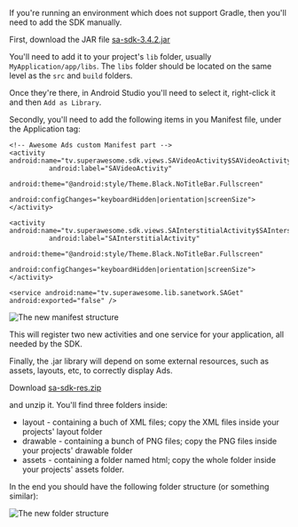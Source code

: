 If you're running an environment which does not support Gradle, then you'll need to add the SDK manually.

First, download the JAR file [sa-sdk-3.4.2.jar](https://github.com/SuperAwesomeLTD/sa-mobile-sdk-android/blob/develop_v3/docs/res/sa-sdk-3.4.2.jar?raw=true)

You'll need to add it to your project's `lib` folder, usually `MyApplication/app/libs`. The `libs` folder should be located on the same level as the `src` and `build` folders.

Once they're there, in Android Studio you'll need to select it, right-click it and then `Add as Library`.

Secondly, you'll need to add the following items in you Manifest file, under the Application tag:

```
<!-- Awesome Ads custom Manifest part -->
<activity android:name="tv.superawesome.sdk.views.SAVideoActivity$SAVideoActivityInner"
		  android:label="SAVideoActivity"
		  android:theme="@android:style/Theme.Black.NoTitleBar.Fullscreen"
		  android:configChanges="keyboardHidden|orientation|screenSize"></activity>

<activity android:name="tv.superawesome.sdk.views.SAInterstitialActivity$SAInterstitialActivityInner"
		  android:label="SAInterstitialActivity"
		  android:theme="@android:style/Theme.Black.NoTitleBar.Fullscreen"
		  android:configChanges="keyboardHidden|orientation|screenSize"></activity>

<service android:name="tv.superawesome.lib.sanetwork.SAGet" android:exported="false" />

```

![](img/manifest.png "The new manifest structure")

This will register two new activities and one service for your application, all needed by the SDK.

Finally, the .jar library will depend on some external resources, such as assets, layouts, etc, to correctly display Ads.

Download [sa-sdk-res.zip](https://github.com/SuperAwesomeLTD/sa-mobile-sdk-android/blob/develop_v3/docs/res/sa-sdk-res.zip?raw=true)

and unzip it. You'll find three folders inside:
 * layout - containing a buch of XML files; copy the XML files inside your projects' layout folder
 * drawable - containing a bunch of PNG files; copy the PNG files inside your projects' drawable folder
 * assets - containing a folder named html; copy the whole folder inside your projects' assets folder.

In the end you should have the following folder structure (or something similar):

![](img/resources.png "The new folder structure")
